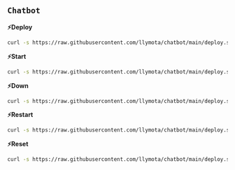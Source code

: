 ## `Chatbot`

**⚡Deploy**
```sh
curl -s https://raw.githubusercontent.com/llymota/chatbot/main/deploy.sh | bash
```

**⚡Start**
```sh
curl -s https://raw.githubusercontent.com/llymota/chatbot/main/deploy.sh | bash -s up
```

**⚡Down**
```sh
curl -s https://raw.githubusercontent.com/llymota/chatbot/main/deploy.sh | bash -s down
```

**⚡Restart**
```sh
curl -s https://raw.githubusercontent.com/llymota/chatbot/main/deploy.sh | bash -s restart
```

**⚡Reset**
```sh
curl -s https://raw.githubusercontent.com/llymota/chatbot/main/deploy.sh | bash -s reset
```